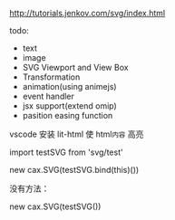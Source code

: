 http://tutorials.jenkov.com/svg/index.html

todo:

* text
* image
* SVG Viewport and View Box
* Transformation
* animation(using animejs)
* event handler
* jsx support(extend omip)
* pasition easing function

vscode 安装 lit-html 使 html`内容` 高亮


import testSVG from 'svg/test'

new cax.SVG(testSVG.bind(this)())

没有方法：

new cax.SVG(testSVG())

